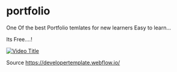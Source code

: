 # portfolio

One Of the best Portfolio temlates for new learners 
Easy to learn...

Its Free....!


[![Video Title](https://img.youtube.com/vi/GE14abGObbM/0.jpg)](https://youtu.be/GE14abGObbM)



Source https://developertemplate.webflow.io/
